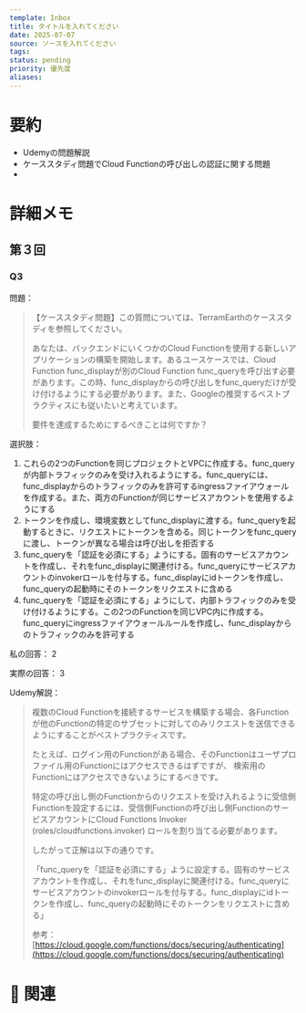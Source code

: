 ```yaml
---
template: Inbox
title: タイトルを入れてください
date: 2025-07-07
source: ソースを入れてください
tags: 
status: pending
priority: 優先度
aliases:
---
```


# 要約
- Udemyの問題解説
- ケーススタディ問題でCloud Functionの呼び出しの認証に関する問題
- 

# 詳細メモ

## 第３回
### Q3

問題：
>【ケーススタディ問題】この質問については、TerramEarthのケーススタディを参照してください。
>
>あなたは、バックエンドにいくつかのCloud Functionを使用する新しいアプリケーションの構築を開始します。あるユースケースでは、Cloud Function func_displayが別のCloud Function func_queryを呼び出す必要があります。この時、func_displayからの呼び出しをfunc_queryだけが受け付けるようにする必要があります。また、Googleの推奨するベストプラクティスにも従いたいと考えています。
>
>要件を達成するためにするべきことは何ですか？

選択肢：
1. これらの2つのFunctionを同じプロジェクトとVPCに作成する。func_queryが内部トラフィックのみを受け入れるようにする。func_queryには、func_displayからのトラフィックのみを許可するingressファイアウォールを作成する。また、両方のFunctionが同じサービスアカウントを使用するようにする
2. トークンを作成し、環境変数としてfunc_displayに渡する。func_queryを起動するときに、リクエストにトークンを含める。同じトークンをfunc_queryに渡し、トークンが異なる場合は呼び出しを拒否する
3. func_queryを「認証を必須にする」ようにする。固有のサービスアカウントを作成し、それをfunc_displayに関連付ける。func_queryにサービスアカウントのinvokerロールを付与する。func_displayにidトークンを作成し、func_queryの起動時にそのトークンをリクエストに含める
4. func_queryを「認証を必須にする」ようにして、内部トラフィックのみを受け付けるようにする。この2つのFunctionを同じVPC内に作成する。func_queryにingressファイアウォールルールを作成し、func_displayからのトラフィックのみを許可する

私の回答：
2

実際の回答：
3

Udemy解説：
>複数のCloud Functionを接続するサービスを構築する場合、各Functionが他のFunctionの特定のサブセットに対してのみリクエストを送信できるようにすることがベストプラクティスです。
>
>たとえば、ログイン用のFunctionがある場合、そのFunctionはユーザプロファイル用のFunctionにはアクセスできるはずですが、 検索用のFunctionにはアクセスできないようにするべきです。
>
>特定の呼び出し側のFunctionからのリクエストを受け入れるように受信側Functionを設定するには、受信側Functionの呼び出し側FunctionのサービスアカウントにCloud Functions Invoker (roles/cloudfunctions.invoker) ロールを割り当てる必要があります。
>
>したがって正解は以下の通りです。
>
>「func_queryを「認証を必須にする」ように設定する。固有のサービスアカウントを作成し、それをfunc_displayに関連付ける。func_queryにサービスアカウントのinvokerロールを付与する。func_displayにidトークンを作成し、func_queryの起動時にそのトークンをリクエストに含める」
>
>参考：
>[https://cloud.google.com/functions/docs/securing/authenticating](https://cloud.google.com/functions/docs/securing/authenticating)

# 🔗 関連
